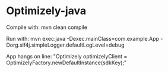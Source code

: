 # Optimizely-java

Compile with: 
mvn clean compile

Run with:
mvn exec:java -Dexec.mainClass=com.example.App -Dorg.slf4j.simpleLogger.defaultLogLevel=debug

App hangs on line: "Optimizely optimizelyClient = OptimizelyFactory.newDefaultInstance(sdkKey);"
